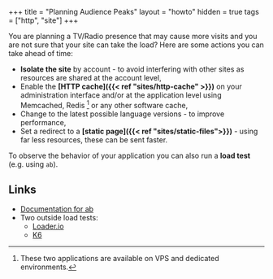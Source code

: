 +++
title = "Planning Audience Peaks"
layout = "howto"
hidden = true
tags = ["http", "site"]
+++

You are planning a TV/Radio presence that may cause more visits and you are not sure that your site can take the load? Here are some actions you can take ahead of time:

- **Isolate the site** by account - to avoid interfering with other sites as resources are shared at the account level,
- Enable the **[HTTP cache]({{< ref "sites/http-cache" >}})** on your administration interface and/or at the application level using Memcached, Redis [^1] or any other software cache,
- Change to the latest possible language versions - to improve performance,
- Set a redirect to a **[static page]({{< ref "sites/static-files">}})** - using far less resources, these can be sent faster.

To observe the behavior of your application you can also run a **load test** (e.g. using `ab`).

## Links

- [Documentation for ab](https://httpd.apache.org/docs/2.4/programs/ab.html)
- Two outside load tests:
    - [Loader.io](https://loader.io/)
    - [K6](https://k6.io/)
  

[^1]: These two applications are available on VPS and dedicated environments.
